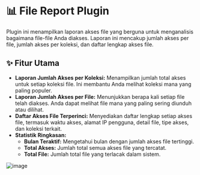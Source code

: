 # 📊 File Report Plugin

Plugin ini menampilkan laporan akses file yang berguna untuk menganalisis bagaimana file-file Anda diakses. Laporan ini mencakup jumlah akses per file, jumlah akses per koleksi, dan daftar lengkap akses file.

## ✨ Fitur Utama

*   **Laporan Jumlah Akses per Koleksi:** Menampilkan jumlah total akses untuk setiap koleksi file. Ini membantu Anda melihat koleksi mana yang paling populer.
*   **Laporan Jumlah Akses per File:** Menunjukkan berapa kali setiap file telah diakses. Anda dapat melihat file mana yang paling sering diunduh atau dilihat.
*   **Daftar Akses File Terperinci:** Menyediakan daftar lengkap setiap akses file, termasuk waktu akses, alamat IP pengguna, detail file, tipe akses, dan koleksi terkait.
*   **Statistik Ringkasan:**
    *   **Bulan Teraktif:** Mengetahui bulan dengan jumlah akses file tertinggi.
    *   **Total Akses:** Jumlah total semua akses file yang tercatat.
    *   **Total File:** Jumlah total file yang terlacak dalam sistem.
      
![image](https://github.com/user-attachments/assets/a067c9b0-18de-48d0-8f0b-cf583d5d30c5)
